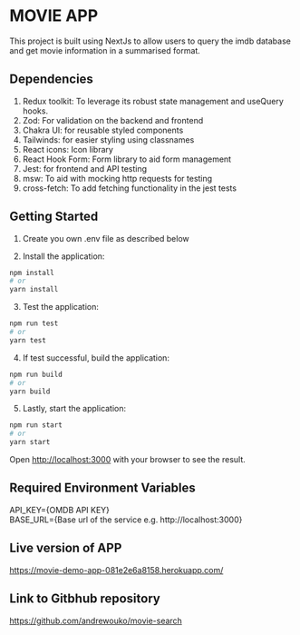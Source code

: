 # MOVIE APP

This project is built using NextJs to allow users to query the imdb database and get movie information in a summarised format.

## Dependencies
1. Redux toolkit: To leverage its robust state management and useQuery hooks.
2. Zod: For validation on the backend and frontend
3. Chakra UI: for reusable styled components
4. Tailwinds: for easier styling using classnames
5. React icons: Icon library
6. React Hook Form: Form library to aid form management
7. Jest: for frontend and API testing
8. msw: To aid with mocking http requests for testing
9. cross-fetch: To add fetching functionality in the jest tests


## Getting Started

1. Create you own .env file as described below

2. Install the application:

```bash
npm install
# or
yarn install
```

3. Test the application:

```bash
npm run test
# or
yarn test
```

4. If test successful, build the application:

```bash
npm run build
# or
yarn build
```


5. Lastly, start the application:
```bash
npm run start
# or
yarn start
```

Open [http://localhost:3000](http://localhost:3000) with your browser to see the result.


## Required Environment Variables
API_KEY={OMDB API KEY} <br />
BASE_URL={Base url of the service e.g. http://localhost:3000}

## Live version of APP
https://movie-demo-app-081e2e6a8158.herokuapp.com/


## Link to Gitbhub repository
https://github.com/andrewouko/movie-search
